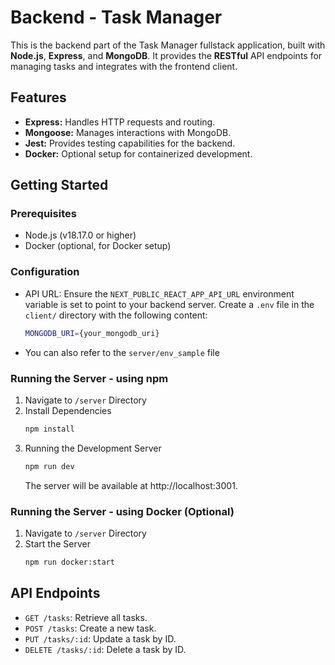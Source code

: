 # Backend - Task Manager

This is the backend part of the Task Manager fullstack application, built with **Node.js**, **Express**, and **MongoDB**. It provides the **RESTful** API endpoints for managing tasks and integrates with the frontend client.

## Features

- **Express:** Handles HTTP requests and routing.
- **Mongoose:** Manages interactions with MongoDB.
- **Jest:** Provides testing capabilities for the backend.
- **Docker:** Optional setup for containerized development.

## Getting Started

### Prerequisites

- Node.js (v18.17.0 or higher)
- Docker (optional, for Docker setup)

### Configuration

- API URL: Ensure the `NEXT_PUBLIC_REACT_APP_API_URL` environment variable is set to point to your backend server. Create a `.env` file in the `client/` directory with the following content:
    ```bash
    MONGODB_URI={your_mongodb_uri}
    ```
- You can also refer to the `server/env_sample` file

### Running the Server - using npm

1. Navigate to `/server` Directory
2. Install Dependencies
    ```bash
    npm install
3. Running the Development Server
    ```bash
    npm run dev
    ```
    The server will be available at http://localhost:3001.

### Running the Server - using Docker (Optional)
1. Navigate to `/server` Directory
2. Start the Server
    ```bash
    npm run docker:start
    ```

## API Endpoints
- `GET /tasks`: Retrieve all tasks.
- `POST /tasks`: Create a new task.
- `PUT /tasks/:id`: Update a task by ID.
- `DELETE /tasks/:id`: Delete a task by ID.